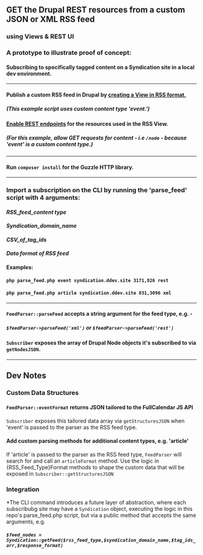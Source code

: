 ## GET the Drupal REST resources from a custom JSON or XML RSS feed
### using Views & REST UI
### A prototype to illustrate proof of concept:
#### Subscribing to specifically tagged content on a Syndication site in a local dev environment.
***
#### Publish a custom RSS feed in Drupal by [creating a View in RSS format.](https://portlandstate.atlassian.net/wiki/spaces/WEBCOMM/pages/2387477334/RSS+Feeds+in+Drupal)
##### (This example script uses custom content type 'event.')
#### [Enable REST endpoints](https://portlandstate.atlassian.net/wiki/spaces/WEBCOMM/pages/2388918467/REST+endpoints+in+Drupal) for the resources used in the RSS View.
##### (For this example, allow GET requests for content - i.e `/node` - because 'event' is a custom content type.)
***
#### Run `composer install` for the Guzzle HTTP library.
***
### Import a subscription on the CLI by running the 'parse_feed' script with 4 arguments:
#### *RSS_feed_content type*
#### *Syndication_domain_name*  
#### *CSV_of_tag_ids*
#### *Data format of RSS feed*
#### Examples:
#### `php parse_feed.php event syndication.ddev.site 3171,826 rest`
#### `php parse_feed.php article syndication.ddev.site 831,3096 xml`
***
#### `FeedParser::parseFeed` accepts a string argument for the feed type, e.g. -
##### `$feedParser->parseFeed('xml')` or `$feedParser->parseFeed('rest')`
#### `Subscriber` exposes the array of Drupal Node objects it's subscribed to via `getNodesJSON`.
***
## Dev Notes
### Custom Data Structures
#### `FeedParser::eventFormat` returns JSON tailored to the FullCalendar JS API
`Subscriber` exposes this tailored data array via `getStructuresJSON` when 'event' is passed to the parser as the RSS feed type.
#### Add custom parsing methods for additional content types, e.g. 'article'
If 'article' is passed to the parser as the RSS feed type,
`FeedParser` will search for and call an `articleFormat` method.
Use the logic in {RSS_Feed_Type}Format methods to shape the custom data that will be exposed in `Subscriber::getStructuresJSON`
### Integration
*The CLI command introduces a future layer of abstraction,
where each subscribubg site may have a `Syndication` object,
executing the logic in this repo's parse_feed.php script, but via a public method that accepts the same arguments,
 e.g.
##### `$feed_nodes = Syndication::getFeed($rss_feed_type,$syndication_domain_name,$tag_ids_arr,$response_format)`
